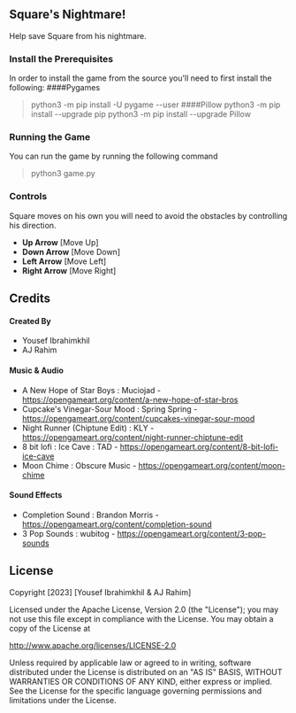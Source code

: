 ## Square's Nightmare!
Help save Square from his nightmare.

### Install the Prerequisites
In order to install the game from the source you'll need to first install the following:
####Pygames
>python3 -m pip install -U pygame --user
####Pillow
> python3 -m pip install --upgrade pip
> python3 -m pip install --upgrade Pillow

### Running the Game
You can run the game by running the following command
> python3 game.py

### Controls
Square moves on his own you will need to avoid the obstacles by controlling his direction.
- **Up Arrow** [Move Up]
- **Down Arrow** [Move Down]
- **Left Arrow** [Move Left]
- **Right Arrow** [Move Right]

## Credits

#### Created By
- Yousef Ibrahimkhil
- AJ Rahim

#### Music & Audio
- A New Hope of Star Boys : Muciojad - https://opengameart.org/content/a-new-hope-of-star-bros
- Cupcake's Vinegar-Sour Mood : Spring Spring - https://opengameart.org/content/cupcakes-vinegar-sour-mood
- Night Runner (Chiptune Edit) : KLY - https://opengameart.org/content/night-runner-chiptune-edit
- 8 bit lofi : Ice Cave : TAD - https://opengameart.org/content/8-bit-lofi-ice-cave
- Moon Chime : Obscure Music - https://opengameart.org/content/moon-chime


#### Sound Effects
- Completion Sound : Brandon Morris - https://opengameart.org/content/completion-sound
- 3 Pop Sounds : wubitog - https://opengameart.org/content/3-pop-sounds


## License

Copyright [2023] [Yousef Ibrahimkhil & AJ Rahim]

Licensed under the Apache License, Version 2.0 (the "License");
you may not use this file except in compliance with the License.
You may obtain a copy of the License at

http://www.apache.org/licenses/LICENSE-2.0

Unless required by applicable law or agreed to in writing, software
distributed under the License is distributed on an "AS IS" BASIS,
WITHOUT WARRANTIES OR CONDITIONS OF ANY KIND, either express or implied.
See the License for the specific language governing permissions and
limitations under the License.